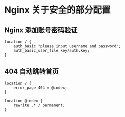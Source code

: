# Nginx 关于安全的部分配置

## Nginx 添加账号密码验证

```nginx configuration
location / {
    auth_basic "please input username and password";
    auth_basic_user_file key/auth.key;
}
```

## 404 自动跳转首页

```nginx configuration
location / {
    error_page 404 = @index;
}

location @index {
    rewrite .* / permanent;
}
```
